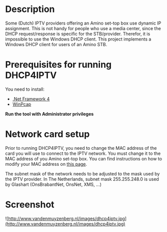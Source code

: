# Description #
Some (Dutch) IPTV providers offering an Amino set-top box use dynamic IP assignment. This is not handy for people who use a media center, since the DHCP request/response is specific for the STB/provider. Therefor, it is impossible to use the Windows DHCP client. This project implements a Windows DHCP client for users of an Amino STB.

# Prerequisites for running DHCP4IPTV #
You need to install:
  * [.Net Framework 4](http://tinyurl.com/2wc8ulb)
  * [WinPcap](http://www.winpcap.org/)

**Run the tool with Administrator privileges**

# Network card setup #
Prior to running DHCP4IPTV, you need to change the MAC address of the card you will use to connect to the IPTV network. You must change it to the MAC address of you Amino set-top box. You can find instructions on how to modify your MAC address on [this page](http://www.online-tech-tips.com/computer-tips/how-to-change-mac-address/).

The subnet mask of the network needs to be adjusted to the mask used by the IPTV provider. In The Netherlands, subnet mask 255.255.248.0 is used by Glashart (OnsBrabantNet, OnsNet, XMS, ...)

# Screenshot #
![http://www.vandenmuyzenberg.nl/images/dhcp4iptv.jpg](http://www.vandenmuyzenberg.nl/images/dhcp4iptv.jpg)